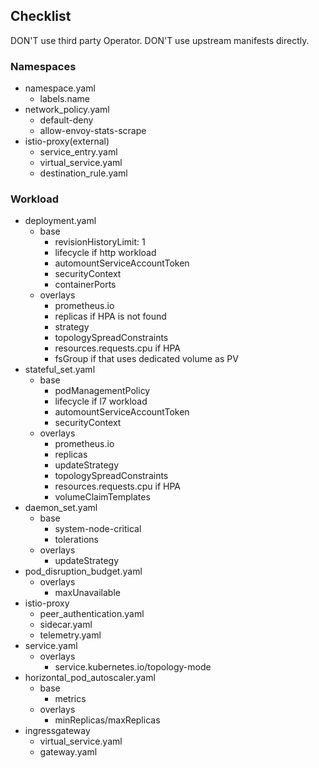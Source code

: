 ## Checklist

DON'T use third party Operator.
DON'T use upstream manifests directly.

### Namespaces

- namespace.yaml
  - labels.name
- network_policy.yaml
  - default-deny
  - allow-envoy-stats-scrape
- istio-proxy(external)
  - service_entry.yaml
  - virtual_service.yaml
  - destination_rule.yaml

### Workload

- deployment.yaml
  - base
    - revisionHistoryLimit: 1
    - lifecycle if http workload
    - automountServiceAccountToken
    - securityContext
    - containerPorts
  - overlays
    - prometheus.io
    - replicas if HPA is not found
    - strategy
    - topologySpreadConstraints
    - resources.requests.cpu if HPA
    - fsGroup if that uses dedicated volume as PV
- stateful_set.yaml
  - base
    - podManagementPolicy
    - lifecycle if l7 workload
    - automountServiceAccountToken
    - securityContext
  - overlays
    - prometheus.io
    - replicas
    - updateStrategy
    - topologySpreadConstraints
    - resources.requests.cpu if HPA
    - volumeClaimTemplates
- daemon_set.yaml
  - base 
    - system-node-critical
    - tolerations
  - overlays
    - updateStrategy
- pod_disruption_budget.yaml
  - overlays
    - maxUnavailable
- istio-proxy
  - peer_authentication.yaml
  - sidecar.yaml
  - telemetry.yaml
- service.yaml
  - overlays
    - service.kubernetes.io/topology-mode
- horizontal_pod_autoscaler.yaml
  - base
    - metrics
  - overlays
    - minReplicas/maxReplicas
- ingressgateway
  - virtual_service.yaml
  - gateway.yaml
